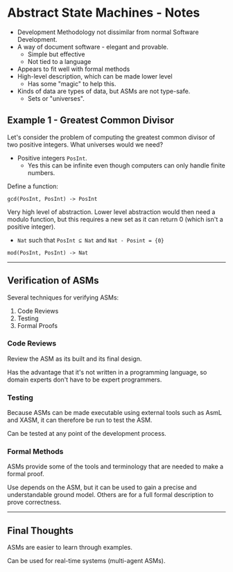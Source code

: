 # Abstract State Machines - Notes

* Development Methodology not dissimilar from normal Software Development.
* A way of document software - elegant and provable.
  * Simple but effective
  * Not tied to a language
* Appears to fit well with formal methods
* High-level description, which can be made lower level
  * Has some "magic" to help this.
* Kinds of data are types of data, but ASMs are not type-safe.
  * Sets or "universes".


## Example 1 - Greatest Common Divisor

Let's consider the problem of computing the greatest common divisor of two
positive integers. What universes would we need?

* Positive integers `PosInt`.
  * Yes this can be infinite even though computers can only handle finite
    numbers.

Define a function:

`gcd(PosInt, PosInt) -> PosInt`

Very high level of abstraction. Lower level abstraction would then need a modulo
function, but this requires a new set as it can return 0 (which isn't a positive
integer).

* `Nat` such that `PosInt ⊆ Nat` and `Nat - Posint = {0}`



`mod(PosInt, PosInt) -> Nat`

---

## Verification of ASMs

Several techniques for verifying ASMs:

1. Code Reviews
2. Testing
3. Formal Proofs

### Code Reviews

Review the ASM as its built and its final design.

Has the advantage that it's not written in a programming language, so domain
experts don't have to be expert programmers.


### Testing

Because ASMs can be made executable using external tools such as AsmL and XASM,
it can therefore be run to test the ASM.

Can be tested at any point of the development process.


### Formal Methods

ASMs provide some of the tools and terminology that are needed to make a formal
proof.

Use depends on the ASM, but it can be used to gain a precise and understandable
ground model. Others are for a full formal description to prove correctness.

---

## Final Thoughts

ASMs are easier to learn through examples.

Can be used for real-time systems (multi-agent ASMs).
